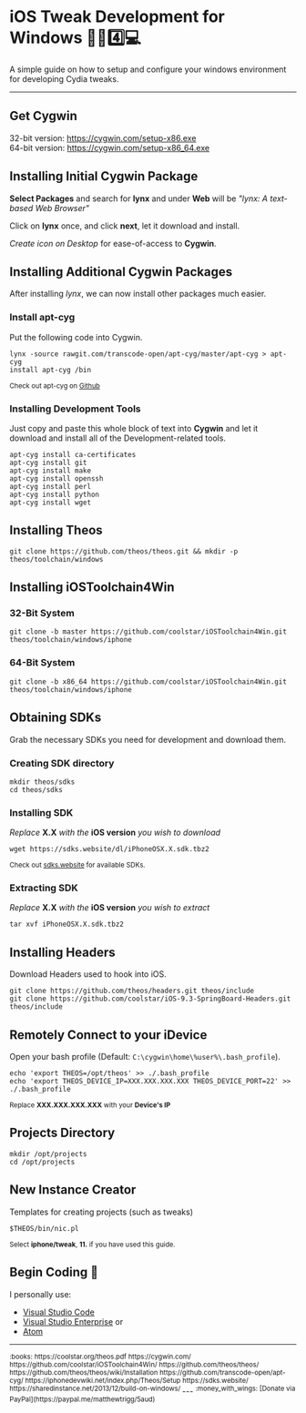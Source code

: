 # iOS Tweak Development for Windows :iphone::memo::four::computer:
A simple guide on how to setup and configure your windows environment for developing Cydia tweaks.

---

## Get Cygwin 
	
32-bit version: https://cygwin.com/setup-x86.exe  
64-bit version: https://cygwin.com/setup-x86_64.exe  


## Installing Initial Cygwin Package
**Select Packages** and search for **lynx** and under **Web** will be *"lynx: A text-based Web Browser"*

Click on **lynx** once, and click **next**, let it download and install.

*Create icon on Desktop* for ease-of-access to **Cygwin**.


## Installing Additional Cygwin Packages  
After installing *lynx*, we can now install other packages much easier.


### Install apt-cyg
Put the following code into Cygwin.

	lynx -source rawgit.com/transcode-open/apt-cyg/master/apt-cyg > apt-cyg  
	install apt-cyg /bin  
	
<sup>Check out apt-cyg on [Github](https://github.com/transcode-open/apt-cyg)</sup>


### Installing Development Tools
Just copy and paste this whole block of text into **Cygwin** and let it download and install all of the Development-related tools.  
	
	apt-cyg install ca-certificates 
	apt-cyg install git  
	apt-cyg install make  
	apt-cyg install openssh  
	apt-cyg install perl  
	apt-cyg install python  
	apt-cyg install wget  


## Installing Theos
	
	git clone https://github.com/theos/theos.git && mkdir -p theos/toolchain/windows 


## Installing iOSToolchain4Win

### 32-Bit System
	
	git clone -b master https://github.com/coolstar/iOSToolchain4Win.git theos/toolchain/windows/iphone  

### 64-Bit System
	
	git clone -b x86_64 https://github.com/coolstar/iOSToolchain4Win.git theos/toolchain/windows/iphone  


## Obtaining SDKs
Grab the necessary SDKs you need for development and download them.

### Creating SDK directory
	
	mkdir theos/sdks  
	cd theos/sdks  

### Installing SDK
*Replace* **X.X** *with the* **iOS version** *you wish to download*
	
	wget https://sdks.website/dl/iPhoneOSX.X.sdk.tbz2  
	
<sup>Check out [sdks.website](https://sdks.website) for available SDKs.</sup>

### Extracting SDK
*Replace* **X.X** *with the* **iOS version** *you wish to extract*
	
	tar xvf iPhoneOSX.X.sdk.tbz2 


## Installing Headers
Download Headers used to hook into iOS.  
	
	git clone https://github.com/theos/headers.git theos/include  
	git clone https://github.com/coolstar/iOS-9.3-SpringBoard-Headers.git theos/include  


## Remotely Connect to your iDevice
Open your bash profile (Default: `C:\cygwin\home\%user%\.bash_profile`).  
	
	echo 'export THEOS=/opt/theos' >> ./.bash_profile  
	echo 'export THEOS_DEVICE_IP=XXX.XXX.XXX.XXX THEOS_DEVICE_PORT=22' >> ./.bash_profile  
	
<sup>Replace **XXX.XXX.XXX.XXX** with your **Device's IP**</sup>


## Projects Directory
	
	mkdir /opt/projects  
	cd /opt/projects  


## New Instance Creator
Templates for creating projects (such as tweaks)
	
	$THEOS/bin/nic.pl  

<sup>Select **iphone/tweak**, **11.** if you have used this guide.</sup>

## Begin Coding :page_facing_up:
I personally use:  
* [Visual Studio Code](https://www.visualstudio.com/products/code-vs)  
* [Visual Studio Enterprise](https://www.visualstudio.com/products/visual-studio-enterprise-vs) or  
* [Atom](https://atom.io/)  

--- 
<sup>
:books:		
https://coolstar.org/theos.pdf  
https://cygwin.com/  
https://github.com/coolstar/iOSToolchain4Win/  
https://github.com/theos/theos/  
https://github.com/theos/theos/wiki/Installation  
https://github.com/transcode-open/apt-cyg/  
https://iphonedevwiki.net/index.php/Theos/Setup  
https://sdks.website/  
https://sharedinstance.net/2013/12/build-on-windows/  
</sup>
---
<sup>
:money_with_wings:  
[Donate via PayPal](https://paypal.me/matthewtrigg/5aud)  
</sup>
